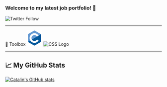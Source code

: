 ### Welcome to my latest job portfolio! 👋
![Twitter Follow](https://img.shields.io/twitter/follow/brandon_ponce1?style=social)








---

🧰 Toolbox
<img src="https://github.com/devicons/devicon/blob/master/icons/c/c-original.svg" alt="JavaScript Logo" width="50" height="50"/> <img src="https://cdn.worldvectorlogo.com/logos/css3.svg" alt="CSS Logo" width="50" height="50"/>

---
## &#x1f4c8; My GitHub Stats

[![Catalin's GitHub stats](https://github-readme-stats.vercel.app/api?username=Br4ndonP0nce&theme=radical)](https://github.com/anuraghazra/github-readme-stats)

